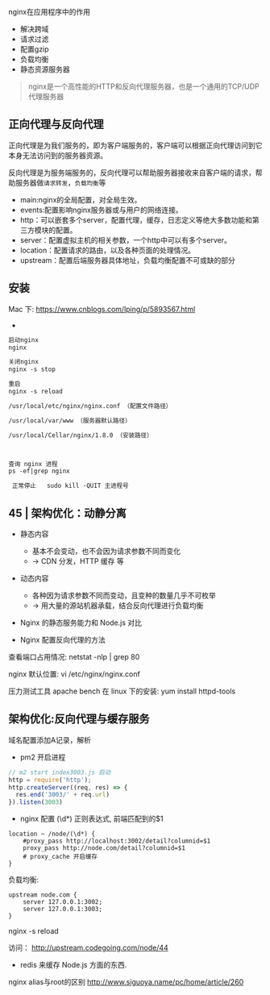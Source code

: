 nginx在应用程序中的作用
- 解决跨域
- 请求过滤
- 配置gzip
- 负载均衡
- 静态资源服务器

> nginx是一个高性能的HTTP和反向代理服务器，也是一个通用的TCP/UDP代理服务器

## 正向代理与反向代理

正向代理是为我们服务的，即为客户端服务的，客户端可以根据正向代理访问到它本身无法访问到的服务器资源。

反向代理是为服务端服务的，反向代理可以帮助服务器接收来自客户端的请求，帮助服务器做`请求转发`，`负载均衡`等


- main:nginx的全局配置，对全局生效。
- events:配置影响nginx服务器或与用户的网络连接。
- http：可以嵌套多个server，配置代理，缓存，日志定义等绝大多数功能和第三方模块的配置。
- server：配置虚拟主机的相关参数，一个http中可以有多个server。
- location：配置请求的路由，以及各种页面的处理情况。
- upstream：配置后端服务器具体地址，负载均衡配置不可或缺的部分

## 安装

Mac 下:
https://www.cnblogs.com/lping/p/5893567.html

*
```html
启动nginx
nginx

关闭nginx
nginx -s stop

重启
nginx -s reload

/usr/local/etc/nginx/nginx.conf （配置文件路径）

/usr/local/var/www （服务器默认路径）

/usr/local/Cellar/nginx/1.8.0 （安装路径）



查询 nginx 进程
ps -ef|grep nginx

 正常停止   sudo kill -QUIT 主进程号

```


## 45 | 架构优化：动静分离
- 静态内容
  - 基本不会变动，也不会因为请求参数不同而变化
  - -> CDN 分发，HTTP 缓存 等
  
- 动态内容
  - 各种因为请求参数不同而变动，且变种的数量几乎不可枚举
  - -> 用大量的源站机器承载，结合反向代理进行负载均衡
  
- Nginx 的静态服务能力和 Node.js 对比

- Nginx 配置反向代理的方法

查看端口占用情况:
netstat -nlp | grep 80

nginx 默认位置:
vi /etc/nginx/nginx.conf

压力测试工具 apache bench 在 linux 下的安装:
yum install httpd-tools


## 架构优化:反向代理与缓存服务

域名配置添加A记录，解析

- pm2 开启进程
```js
// m2 start index3003.js 启动
http = require('http');
http.createServer((req, res) => {
  res.end('3003/' + req.url)
}).listen(3003)
```

- nginx 配置
(\d*) 正则表达式, 前端匹配到的$1
```
location ~ /node/(\d*) {
    #proxy_pass http://localhost:3002/detail?columnid=$1
    proxy_pass http://node.com/detail?columnid=$1
    # proxy_cache 开启缓存
}
```

负载均衡:
```
upstream node.com {
    server 127.0.0.1:3002;
    server 127.0.0.1:3003;
}

```

nginx -s reload

访问： http://upstream.codegoing.com/node/44

- redis 来缓存 Node.js 方面的东西.

nginx alias与root的区别
http://www.siguoya.name/pc/home/article/260
